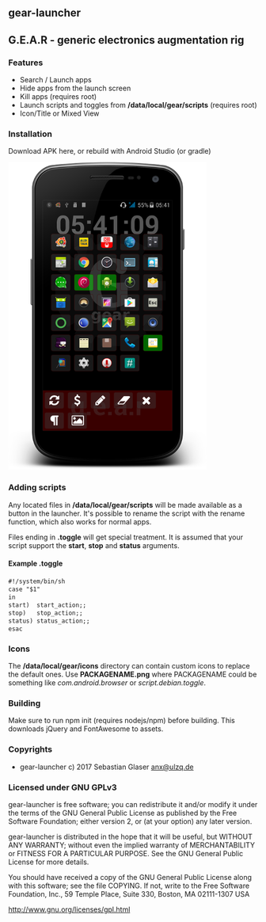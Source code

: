 ## gear-launcher
## G.E.A.R - generic electronics augmentation rig

### Features
  - Search / Launch apps
  - Hide apps from the launch screen
  - Kill apps (requires root)
  - Launch scripts and toggles from **/data/local/gear/scripts** (requires root)
  - Icon/Title or Mixed View

### Installation
  Download APK here, or rebuild with Android Studio (or gradle)

  ![alt tag](https://raw.githubusercontent.com/hakt0r/gear-launcher/master/img/screenshot.png)

### Adding scripts
  Any located files in **/data/local/gear/scripts** will be made available
  as a button in the launcher. It's possible to rename the script with the
  rename function, which also works for normal apps.

  Files ending in **.toggle** will get special treatment. It is assumed that
  your script support the **start**, **stop** and **status** arguments.

#### Example **.toggle**

    #!/system/bin/sh
    case "$1"
    in
    start)  start_action;;
    stop)   stop_action;;
    status) status_action;;
    esac


### Icons
  The **/data/local/gear/icons** directory can contain custom icons to replace
  the default ones. Use **PACKAGENAME.png** where PACKAGENAME could be
  something like *com.android.browser* or *script.debian.toggle*.

### Building
  Make sure to run npm init (requires nodejs/npm) before building.
  This downloads jQuery and FontAwesome to assets.

### Copyrights
  * gear-launcher  c) 2017  Sebastian Glaser <anx@ulzq.de>

### Licensed under GNU GPLv3

gear-launcher is free software; you can redistribute it and/or modify
it under the terms of the GNU General Public License as published by
the Free Software Foundation; either version 2, or (at your option)
any later version.

gear-launcher is distributed in the hope that it will be useful,
but WITHOUT ANY WARRANTY; without even the implied warranty of
MERCHANTABILITY or FITNESS FOR A PARTICULAR PURPOSE.  See the
GNU General Public License for more details.

You should have received a copy of the GNU General Public License
along with this software; see the file COPYING.  If not, write to
the Free Software Foundation, Inc., 59 Temple Place, Suite 330,
Boston, MA 02111-1307 USA

http://www.gnu.org/licenses/gpl.html
